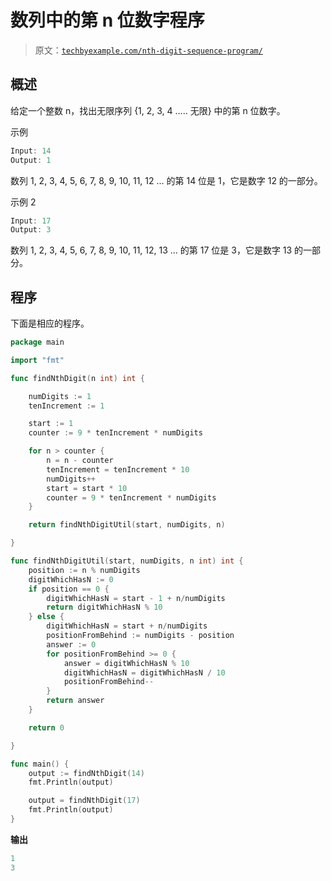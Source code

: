 # 数列中的第 n 位数字程序

> 原文：[`techbyexample.com/nth-digit-sequence-program/`](https://techbyexample.com/nth-digit-sequence-program/)

## **概述**

给定一个整数 n，找出无限序列 {1, 2, 3, 4 ….. 无限} 中的第 n 位数字。

示例

```go
Input: 14
Output: 1
```

数列 1, 2, 3, 4, 5, 6, 7, 8, 9, 10, 11, 12 … 的第 14 位是 1，它是数字 12 的一部分。

示例 2

```go
Input: 17
Output: 3
```

数列 1, 2, 3, 4, 5, 6, 7, 8, 9, 10, 11, 12, 13 … 的第 17 位是 3，它是数字 13 的一部分。

## **程序**

下面是相应的程序。

```go
package main

import "fmt"

func findNthDigit(n int) int {

	numDigits := 1
	tenIncrement := 1

	start := 1
	counter := 9 * tenIncrement * numDigits

	for n > counter {
		n = n - counter
		tenIncrement = tenIncrement * 10
		numDigits++
		start = start * 10
		counter = 9 * tenIncrement * numDigits
	}

	return findNthDigitUtil(start, numDigits, n)

}

func findNthDigitUtil(start, numDigits, n int) int {
	position := n % numDigits
	digitWhichHasN := 0
	if position == 0 {
		digitWhichHasN = start - 1 + n/numDigits
		return digitWhichHasN % 10
	} else {
		digitWhichHasN = start + n/numDigits
		positionFromBehind := numDigits - position
		answer := 0
		for positionFromBehind >= 0 {
			answer = digitWhichHasN % 10
			digitWhichHasN = digitWhichHasN / 10
			positionFromBehind--
		}
		return answer
	}

	return 0

}

func main() {
	output := findNthDigit(14)
	fmt.Println(output)

	output = findNthDigit(17)
	fmt.Println(output)
} 
```

**输出**

```go
1
3
```
